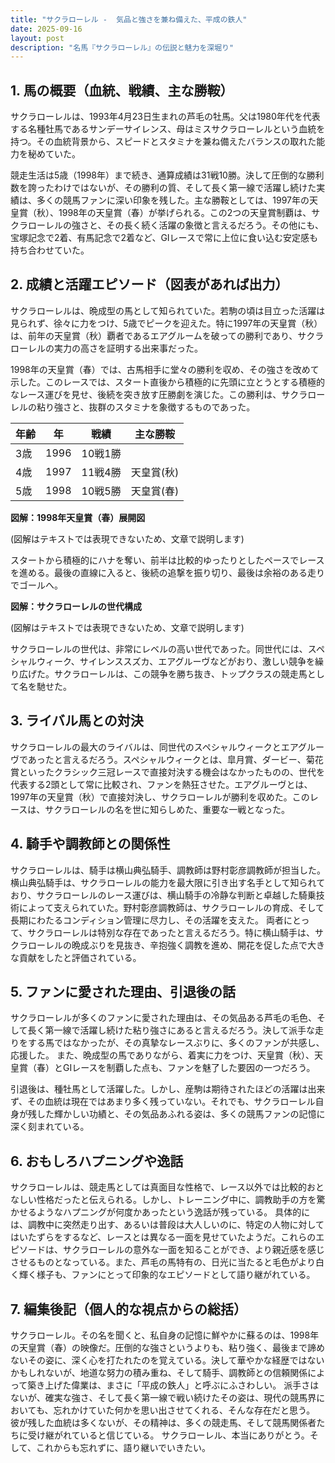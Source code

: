 ```yaml
---
title: "サクラローレル -  気品と強さを兼ね備えた、平成の鉄人"
date: 2025-09-16
layout: post
description: "名馬『サクラローレル』の伝説と魅力を深堀り"
---
```


## 1. 馬の概要（血統、戦績、主な勝鞍）

サクラローレルは、1993年4月23日生まれの芦毛の牡馬。父は1980年代を代表する名種牡馬であるサンデーサイレンス、母はミスサクラローレルという血統を持つ。その血統背景から、スピードとスタミナを兼ね備えたバランスの取れた能力を秘めていた。

競走生活は5歳（1998年）まで続き、通算成績は31戦10勝。決して圧倒的な勝利数を誇ったわけではないが、その勝利の質、そして長く第一線で活躍し続けた実績は、多くの競馬ファンに深い印象を残した。主な勝鞍としては、1997年の天皇賞（秋）、1998年の天皇賞（春）が挙げられる。この2つの天皇賞制覇は、サクラローレルの強さと、その長く続く活躍の象徴と言えるだろう。その他にも、宝塚記念で2着、有馬記念で2着など、GIレースで常に上位に食い込む安定感も持ち合わせていた。


## 2. 成績と活躍エピソード（図表があれば出力）

サクラローレルは、晩成型の馬として知られていた。若駒の頃は目立った活躍は見られず、徐々に力をつけ、5歳でピークを迎えた。特に1997年の天皇賞（秋）は、前年の天皇賞（秋）覇者であるエアグルームを破っての勝利であり、サクラローレルの実力の高さを証明する出来事だった。

1998年の天皇賞（春）では、古馬相手に堂々の勝利を収め、その強さを改めて示した。このレースでは、スタート直後から積極的に先頭に立とうとする積極的なレース運びを見せ、後続を突き放す圧勝劇を演じた。この勝利は、サクラローレルの粘り強さと、抜群のスタミナを象徴するものであった。

| 年齢 | 年 | 戦績 | 主な勝鞍 |
|---|---|---|---|
| 3歳 | 1996 | 10戦1勝 |  |
| 4歳 | 1997 | 11戦4勝 | 天皇賞(秋) |
| 5歳 | 1998 | 10戦5勝 | 天皇賞(春) |


**図解：1998年天皇賞（春）展開図**

(図解はテキストでは表現できないため、文章で説明します)

スタートから積極的にハナを奪い、前半は比較的ゆったりとしたペースでレースを進める。最後の直線に入ると、後続の追撃を振り切り、最後は余裕のある走りでゴールへ。


**図解：サクラローレルの世代構成**

(図解はテキストでは表現できないため、文章で説明します)

サクラローレルの世代は、非常にレベルの高い世代であった。同世代には、スペシャルウィーク、サイレンススズカ、エアグルーヴなどがおり、激しい競争を繰り広げた。サクラローレルは、この競争を勝ち抜き、トップクラスの競走馬として名を馳せた。


## 3. ライバル馬との対決

サクラローレルの最大のライバルは、同世代のスペシャルウィークとエアグルーヴであったと言えるだろう。スペシャルウィークとは、皐月賞、ダービー、菊花賞といったクラシック三冠レースで直接対決する機会はなかったものの、世代を代表する2頭として常に比較され、ファンを熱狂させた。エアグルーヴとは、1997年の天皇賞（秋）で直接対決し、サクラローレルが勝利を収めた。このレースは、サクラローレルの名を世に知らしめた、重要な一戦となった。


## 4. 騎手や調教師との関係性

サクラローレルは、騎手は横山典弘騎手、調教師は野村彰彦調教師が担当した。横山典弘騎手は、サクラローレルの能力を最大限に引き出す名手として知られており、サクラローレルのレース運びは、横山騎手の冷静な判断と卓越した騎乗技術によって支えられていた。野村彰彦調教師は、サクラローレルの育成、そして長期にわたるコンディション管理に尽力し、その活躍を支えた。  両者にとって、サクラローレルは特別な存在であったと言えるだろう。特に横山騎手は、サクラローレルの晩成ぶりを見抜き、辛抱強く調教を進め、開花を促した点で大きな貢献をしたと評価されている。


## 5. ファンに愛された理由、引退後の話

サクラローレルが多くのファンに愛された理由は、その気品ある芦毛の毛色、そして長く第一線で活躍し続けた粘り強さにあると言えるだろう。決して派手な走りをする馬ではなかったが、その真摯なレースぶりに、多くのファンが共感し、応援した。  また、晩成型の馬でありながら、着実に力をつけ、天皇賞（秋）、天皇賞（春）とGIレースを制覇した点も、ファンを魅了した要因の一つだろう。

引退後は、種牡馬として活躍した。しかし、産駒は期待されたほどの活躍は出来ず、その血統は現在ではあまり多く残っていない。それでも、サクラローレル自身が残した輝かしい功績と、その気品あふれる姿は、多くの競馬ファンの記憶に深く刻まれている。


## 6. おもしろハプニングや逸話

サクラローレルは、競走馬としては真面目な性格で、レース以外では比較的おとなしい性格だったと伝えられる。しかし、トレーニング中に、調教助手の方を驚かせるようなハプニングが何度かあったという逸話が残っている。  具体的には、調教中に突然走り出す、あるいは普段は大人しいのに、特定の人物に対してはいたずらをするなど、レースとは異なる一面を見せていたようだ。これらのエピソードは、サクラローレルの意外な一面を知ることができ、より親近感を感じさせるものとなっている。また、芦毛の馬特有の、日光に当たると毛色がより白く輝く様子も、ファンにとって印象的なエピソードとして語り継がれている。


## 7. 編集後記（個人的な視点からの総括）

サクラローレル。その名を聞くと、私自身の記憶に鮮やかに蘇るのは、1998年の天皇賞（春）の映像だ。圧倒的な強さというよりも、粘り強く、最後まで諦めないその姿に、深く心を打たれたのを覚えている。決して華やかな経歴ではないかもしれないが、地道な努力の積み重ね、そして騎手、調教師との信頼関係によって築き上げた偉業は、まさに「平成の鉄人」と呼ぶにふさわしい。  派手さはないが、確実な強さ、そして長く第一線で戦い続けたその姿は、現代の競馬界においても、忘れかけていた何かを思い出させてくれる、そんな存在だと思う。  彼が残した血統は多くないが、その精神は、多くの競走馬、そして競馬関係者たちに受け継がれていると信じている。  サクラローレル、本当にありがとう。そして、これからも忘れずに、語り継いでいきたい。
